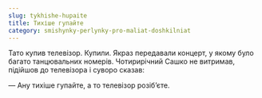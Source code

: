 ```yaml
---
slug: tykhishe-hupaite
title: Тихіше гупайте
category: smishynky-perlynky-pro-maliat-doshkilniat
---
```

Тато купив телевізор. Купили. Якраз передавали концерт, у якому було багато танцювальних номерів. Чотирирічний Сашко не витримав, підійшов до телевізора і суворо сказав:

— Ану тихіше гупайте, а то телевізор розіб’єте.
